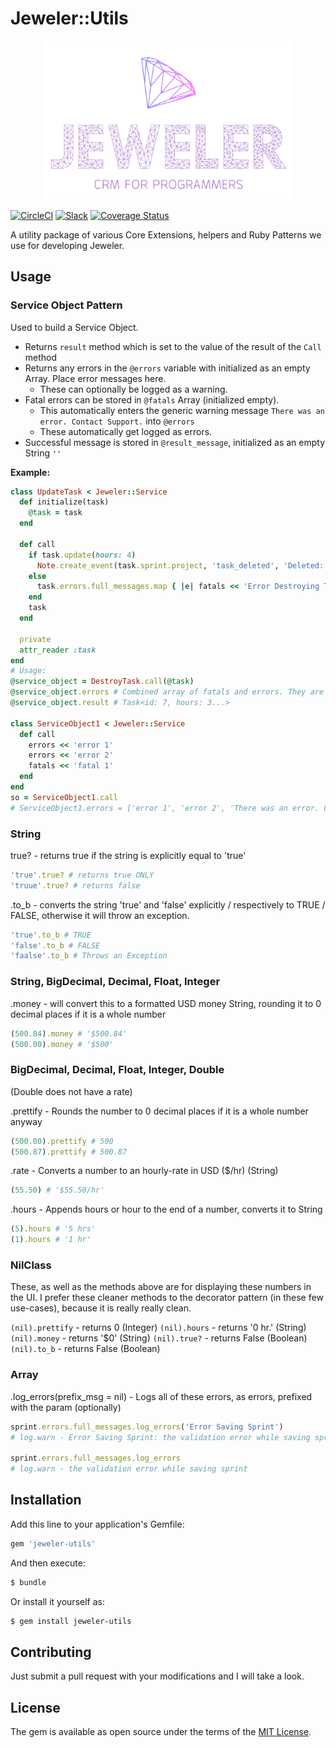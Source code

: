 # Jeweler::Utils

<p align="center">
<a href="http://staging.jewelercrm.io"><img width="400" src="https://raw.githubusercontent.com/vaskaloidis/jeweler/master/app/assets/images/jeweler-logo-full-alternate.png"></a>

[![CircleCI](https://circleci.com/gh/vaskaloidis/jeweler-utils.svg?style=svg)](https://circleci.com/gh/vaskaloidis/jeweler-utils)
[![Slack](https://img.shields.io/badge/discuss-Slack-brightgreen.svg)](https://bluehelmet.slack.com)
[![Coverage Status](https://coveralls.io/repos/github/vaskaloidis/jeweler/badge.svg?branch=master)](https://coveralls.io/github/vaskaloidis/jeweler?branch=master)
</p>

A utility package of various Core Extensions, helpers and Ruby Patterns we use for developing Jeweler.

## Usage

### Service Object Pattern
Used to build a Service Object.

- Returns `result` method which is set to the value of the result of the `Call` method
- Returns any errors in the `@errors` variable with initialized as an empty Array. Place error messages here.
  - These can optionally be logged as a warning.
- Fatal errors can be stored in `@fatals` Array (initialized empty).
   - This automatically enters the generic warning message `There was an error. Contact Support.` into `@errors`
   - These automatically get logged as errors.
- Successful message is stored in `@result_message`, initialized as an empty String `''`

**Example:**

```ruby
class UpdateTask < Jeweler::Service
  def initialize(task)
    @task = task
  end

  def call
    if task.update(hours: 4)
      Note.create_event(task.sprint.project, 'task_deleted', 'Deleted: ' + task.description)
    else
      task.errors.full_messages.map { |e| fatals << 'Error Destroying Task: ' + e }
    end
    task
  end

  private
  attr_reader :task
end
# Usage:
@service_object = DestroyTask.call(@task)
@service_object.errors # Combined array of fatals and errors. They are logged differently by Jeweler::Service though
@service_object.result # Task<id: 7, hours: 3...>

class ServiceObject1 < Jeweler::Service
  def call
    errors << 'error 1'
    errors << 'error 2'
    fatals << 'fatal 1'
  end
end
so = ServiceObject1.call
# ServiceObject1.errors = ['error 1', 'error 2', 'There was an error. Contact Support.']
```


### String
true? - returns true if the string is explicitly equal to 'true'
```ruby
'true'.true? # returns true ONLY
'truue'.true? # returns false
```
.to_b - converts the string 'true' and 'false' explicitly / respectively to TRUE / FALSE, otherwise it will throw an exception.
```ruby
'true'.to_b # TRUE
'false'.to_b # FALSE
'faalse'.to_b # Throws an Exception
```

### String, BigDecimal, Decimal, Float, Integer

.money - will convert this to a formatted USD money String, rounding it to 0 decimal places if it is a whole number
```ruby
(500.84).money # '$500.84'
(500.00).money # '$500'
```

### BigDecimal, Decimal, Float, Integer, Double
(Double does not have a rate)

.prettify - Rounds the number to 0 decimal places if it is a whole number anyway
```ruby
(500.00).prettify # 500
(500.87).prettify # 500.87
```

.rate - Converts a number to an hourly-rate in USD ($/hr) (String)
```ruby
(55.50) # '$55.50/hr'
```

.hours - Appends hours or hour to the end of a number, converts it to String
```ruby
(5).hours # '5 hrs'
(1).hours # '1 hr'
```

### NilClass
These, as well as the methods above are for displaying these numbers in the UI. I prefer these cleaner methods to the decorator pattern (in these few use-cases), because it is really really clean.

`(nil).prettify` - returns 0 (Integer)
`(nil).hours` - returns '0 hr.' (String)
`(nil).money` - returns '$0' (String)
`(nil).true?` - returns False (Boolean)
`(nil).to_b` - returns False (Boolean)

### Array
.log_errors(prefix_msg = nil) - Logs all of these errors, as errors, prefixed with the param (optionally)

```ruby
sprint.errors.full_messages.log_errors('Error Saving Sprint')
# log.warn - Error Saving Sprint: the validation error while saving sprint

sprint.errors.full_messages.log_errors
# log.warn - the validation error while saving sprint

```


## Installation
Add this line to your application's Gemfile:

```ruby
gem 'jeweler-utils'
```

And then execute:
```bash
$ bundle
```

Or install it yourself as:
```bash
$ gem install jeweler-utils
```

## Contributing
Just submit a pull request with your modifications and I will take a look.

## License
The gem is available as open source under the terms of the [MIT License](https://opensource.org/licenses/MIT).
